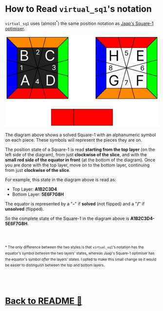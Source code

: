 # How to Read `virtual_sq1`'s notation

`virtual_sq1` uses (almost<sup>*</sup>) the same position notation as [Jaap's Square-1 optimiser](https://www.jaapsch.net/puzzles/square1.htm#progs).

![Diagram of Jaap Scherphuis's Square-1 position notation](./images/solved.png)

The diagram above shows a solved Square-1 with an alphanumeric symbol on each piece. These symbols will represent the pieces they are on.

The position state of a Square-1 is read **starting from the top layer** (on the left side of the diagram), from just **clockwise of the slice**, and with the **small red side of the equator in front** (at the bottom of the diagram). Once you are done with the top layer, move on to the bottom layer, continuing from just **clockwise of the slice**.

For example, this state in the diagram above is read as:
- Top Layer: **A1B2C3D4**
- Bottom Layer: **5E6F7G8H**

The equator is represented by a "**-**" if **solved** (not flipped) and a "**/**" if **unsolved** (flipped). 

So the complete state of the Square-1 in the diagram above is **A1B2C3D4-5E6F7G8H**.

<br><br>

<sup><footnote>*</footnote> The only difference between the two styles is that `virtual_sq1`'s notation has the equator's symbol *between* the two layers' states, whereas Jaap's Square-1 optimiser has the equator's symbol *after* the layers' states. I opted to make this small change so it would be easier to distinguish between the top and bottom layers.</sup>

<br><br>

# [Back to README 🔗](../README.md)
